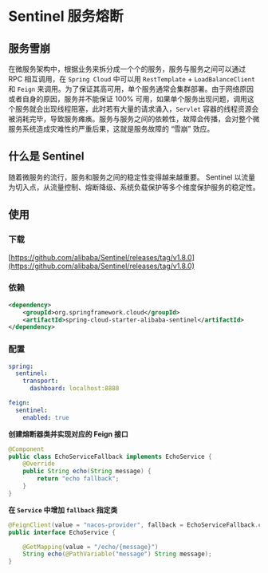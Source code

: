 # Sentinel 服务熔断

## 服务雪崩
在微服务架构中，根据业务来拆分成一个个的服务，服务与服务之间可以通过 RPC 相互调用，在 `Spring Cloud` 中可以用 `RestTemplate` + `LoadBalanceClient` 和 `Feign` 来调用。为了保证其高可用，单个服务通常会集群部署。由于网络原因或者自身的原因，服务并不能保证 100% 可用，如果单个服务出现问题，调用这个服务就会出现线程阻塞，此时若有大量的请求涌入，`Servlet` 容器的线程资源会被消耗完毕，导致服务瘫痪。服务与服务之间的依赖性，故障会传播，会对整个微服务系统造成灾难性的严重后果，这就是服务故障的 “雪崩” 效应。

## 什么是 Sentinel
随着微服务的流行，服务和服务之间的稳定性变得越来越重要。 Sentinel 以流量为切入点，从流量控制、熔断降级、系统负载保护等多个维度保护服务的稳定性。


## 使用

### 下载

[https://github.com/alibaba/Sentinel/releases/tag/v1.8.0](https://github.com/alibaba/Sentinel/releases/tag/v1.8.0)  

### 依赖
```xml
<dependency>
    <groupId>org.springframework.cloud</groupId>
    <artifactId>spring-cloud-starter-alibaba-sentinel</artifactId>
</dependency>
```

### 配置
```yml
spring:
  sentinel:
    transport:
      dashboard: localhost:8888

feign:
  sentinel:
    enabled: true
```

**创建熔断器类并实现对应的 Feign 接口**

```java
@Component
public class EchoServiceFallback implements EchoService {
    @Override
    public String echo(String message) {
        return "echo fallback";
    }
}
```

**在 `Service` 中增加 `fallback` 指定类**
```java
@FeignClient(value = "nacos-provider", fallback = EchoServiceFallback.class)
public interface EchoService {

    @GetMapping(value = "/echo/{message}")
    String echo(@PathVariable("message") String message);
}
```
